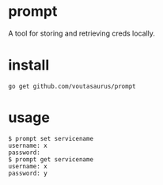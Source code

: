 # prompt

A tool for storing and retrieving creds locally.

# install

```
go get github.com/voutasaurus/prompt
```

# usage

```
$ prompt set servicename
username: x
password: 
$ prompt get servicename
username: x
password: y
```
